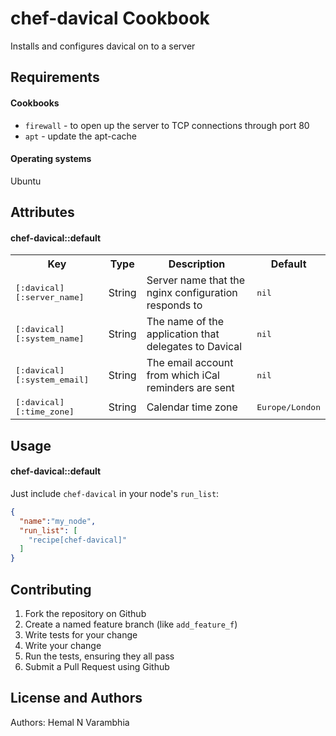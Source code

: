 chef-davical Cookbook
=====================
Installs and configures davical on to a server

Requirements
------------
#### Cookbooks
- `firewall` - to open up the server to TCP connections through port 80
- `apt` - update the apt-cache

#### Operating systems
Ubuntu

Attributes
----------

#### chef-davical::default
<table>
  <tr>
    <th>Key</th>
    <th>Type</th>
    <th>Description</th>
    <th>Default</th>
  </tr>
  <tr>
    <td><tt>[:davical][:server_name]</tt></td>
    <td>String</td>
    <td>Server name that the nginx configuration responds to</td>
    <td><tt>nil</tt></td>
  </tr>
  <tr>
    <td><tt>[:davical][:system_name]</tt></td>
    <td>String</td>
    <td>The name of the application that delegates to Davical</td>
    <td><tt>nil</tt></td>
  </tr>
  <tr>
    <td><tt>[:davical][:system_email]</tt></td>
    <td>String</td>
    <td>The email account from which iCal reminders are sent</td>
    <td><tt>nil</tt></td>
  </tr>
  <tr>
    <td><tt>[:davical][:time_zone]</tt></td>
    <td>String</td>
    <td>Calendar time zone</td>
    <td><tt>Europe/London</tt></td>
  </tr>
</table>

Usage
-----
#### chef-davical::default

Just include `chef-davical` in your node's `run_list`:

```json
{
  "name":"my_node",
  "run_list": [
    "recipe[chef-davical]"
  ]
}
```

Contributing
------------

1. Fork the repository on Github
2. Create a named feature branch (like `add_feature_f`)
3. Write tests for your change
4. Write your change
5. Run the tests, ensuring they all pass
6. Submit a Pull Request using Github

License and Authors
-------------------
Authors: Hemal N Varambhia
